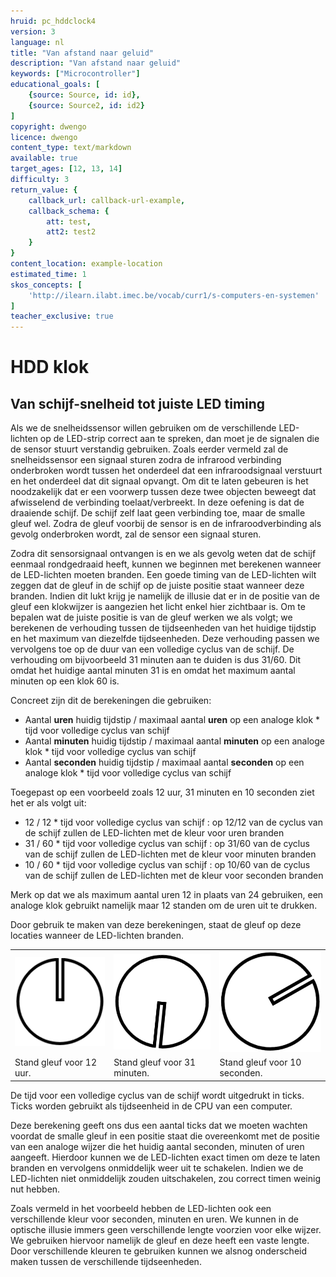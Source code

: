 ```yaml
---
hruid: pc_hddclock4
version: 3
language: nl
title: "Van afstand naar geluid"
description: "Van afstand naar geluid"
keywords: ["Microcontroller"]
educational_goals: [
    {source: Source, id: id}, 
    {source: Source2, id: id2}
]
copyright: dwengo
licence: dwengo
content_type: text/markdown
available: true
target_ages: [12, 13, 14]
difficulty: 3
return_value: {
    callback_url: callback-url-example,
    callback_schema: {
        att: test,
        att2: test2
    }
}
content_location: example-location
estimated_time: 1
skos_concepts: [
    'http://ilearn.ilabt.imec.be/vocab/curr1/s-computers-en-systemen'
]
teacher_exclusive: true
---
```


# HDD klok

## Van schijf-snelheid tot juiste LED timing

Als we de snelheidssensor willen gebruiken om de verschillende LED-lichten op de LED-strip correct aan te spreken, dan moet je de signalen die de sensor stuurt verstandig gebruiken.
Zoals eerder vermeld zal de snelheidssensor een signaal sturen zodra de infrarood verbinding onderbroken wordt tussen het onderdeel dat een infraroodsignaal verstuurt en het onderdeel dat dit signaal opvangt. 
Om dit te laten gebeuren is het noodzakelijk dat er een voorwerp tussen deze twee objecten beweegt dat afwisselend de verbinding toelaat/verbreekt. In deze oefening is dat de draaiende schijf. De schijf zelf laat geen verbinding toe, maar de smalle gleuf wel. Zodra de gleuf voorbij de sensor is en de infraroodverbinding als gevolg onderbroken wordt, zal de sensor een signaal sturen. 

Zodra dit sensorsignaal ontvangen is en we als gevolg weten dat de schijf eenmaal rondgedraaid heeft, kunnen we beginnen met berekenen wanneer de LED-lichten moeten branden. 
Een goede timing van de LED-lichten wilt zeggen dat de gleuf in de schijf op de juiste positie staat wanneer deze branden. Indien dit lukt krijg je namelijk de illusie dat er in de positie van de gleuf een klokwijzer is aangezien het licht enkel hier zichtbaar is. 
Om te bepalen wat de juiste positie is van de gleuf werken we als volgt; we berekenen de verhouding tussen de tijdseenheden van het huidige tijdstip en het maximum van diezelfde tijdseenheden. Deze verhouding passen we vervolgens toe op de duur van een volledige cyclus van de schijf. De verhouding om bijvoorbeeld 31 minuten aan te duiden is dus 31/60. Dit omdat het huidige aantal minuten 31 is en omdat het maximum aantal minuten op een klok 60 is. 

Concreet zijn dit de berekeningen die gebruiken:
<ul>
    <li>Aantal <b>uren</b> huidig tijdstip / maximaal aantal <b>uren</b> op een analoge klok * tijd voor volledige cyclus van schijf</li>
    <li>Aantal <b>minuten</b> huidig tijdstip / maximaal aantal <b>minuten</b> op een analoge klok * tijd voor volledige cyclus van schijf</li>
    <li>Aantal <b>seconden</b> huidig tijdstip / maximaal aantal <b>seconden</b> op een analoge klok * tijd voor volledige cyclus van schijf</li>
</ul>

Toegepast op een voorbeeld zoals 12 uur, 31 minuten en 10 seconden ziet het er als volgt uit:
<ul>
    <li>12 / 12 * tijd voor volledige cyclus van schijf : op 12/12 van de cyclus van de schijf zullen de LED-lichten met de kleur voor uren branden </li>
    <li>31 / 60 * tijd voor volledige cyclus van schijf : op 31/60 van de cyclus van de schijf zullen de LED-lichten met de kleur voor minuten branden </li>
    <li>10 / 60 * tijd voor volledige cyclus van schijf : op 10/60 van de cyclus van de schijf zullen de LED-lichten met de kleur voor seconden branden </li>
</ul>
Merk op dat we als maximum aantal uren 12 in plaats van 24 gebruiken, een analoge klok gebruikt namelijk maar 12 standen om de uren uit te drukken. 

Door gebruik te maken van deze berekeningen, staat de gleuf op deze locaties wanneer de LED-lichten branden.

<table>
    <tr>
        <td>
            <img alt="Stand schijf voor 12 uur." src="embed\0.png"/>
        </td>
        <td>
            <img alt="Stand schijf voor 31 minuten." src="embed\186.png"/>
        </td>
        <td>
            <img alt="Stand schijf voor 10 seconden." src="embed\60.png"/>
        </td>
    </tr>
    <tr>
        <td>Stand gleuf voor 12 uur.</td>
        <td>Stand gleuf voor 31 minuten.</td>
        <td>Stand gleuf voor 10 seconden.</td>
    </tr>
</table>

De tijd voor een volledige cyclus van de schijf wordt uitgedrukt in ticks. Ticks worden gebruikt als tijdseenheid in de CPU van een computer. 

Deze berekening geeft ons dus een aantal ticks dat we moeten wachten voordat de smalle gleuf in een positie staat die overeenkomt met de positie van een analoge wijzer die het huidig aantal seconden, minuten of uren aangeeft. Hierdoor kunnen we de LED-lichten exact timen om deze te laten branden en vervolgens onmiddelijk weer uit te schakelen. Indien we de LED-lichten niet onmiddelijk zouden uitschakelen, zou correct timen weinig nut hebben. 

Zoals vermeld in het voorbeeld hebben de LED-lichten ook een verschillende kleur voor seconden, minuten en uren. We kunnen in de optische illusie immers geen verschillende lengte voorzien voor elke wijzer. We gebruiken hiervoor namelijk de gleuf en deze heeft een vaste lengte. Door verschillende kleuren te gebruiken kunnen we alsnog onderscheid maken tussen de verschillende tijdseenheden.



